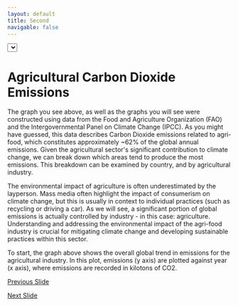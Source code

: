 ```yaml
---
layout: default
title: Second
navigable: false
---
```


<style>

.node {
  stroke: #fff;
  stroke-width: 1.5px;
}

.link {
  stroke: #999;
  stroke-opacity: .6;
}

</style>



<div id='d3div'></div>

<select id="selectButton"></select>

<script src="//d3js.org/d3.v4.min.js"></script>

<script src="https://d3js.org/d3-scale-chromatic.v1.min.js"></script>


# Agricultural Carbon Dioxide Emissions 


The graph you see above, as well as the graphs you will see were constructed using data from the Food and Agriculture Organization (FAO) and the Intergovernmental Panel on Climate Change (IPCC). As you might have guessed, this data describes Carbon Dioxide emissions related to agri-food, which constitutes approximately ~62% of the global annual emissions. Given the agricultural sector's significant contribution to climate change, we can break down which areas tend to produce the most emissions. This breakdown can be examined by country, and by agricultural industry.



The environmental impact of agriculture is often underestimated by the layperson. Mass media often highlight the impact of consumerism on climate change, but this is usually in context to individual practices (such as recycling or driving a car). As we will see, a significant portion of global emissions is actually controlled by industry - in this case: agriculture. Understanding and addressing the environmental impact of the agri-food industry is crucial for mitigating climate change and developing sustainable practices within this sector.



To start, the graph above shows the overall global trend in emissions for the agricultural industry. In this plot, emissions (y axis) are plotted against year (x axis), where emissions are recorded in kilotons of CO2.



[Previous Slide](../index.md)



[Next Slide](slide2.md)